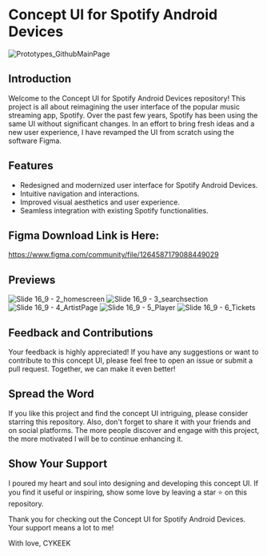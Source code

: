 # Concept UI for Spotify Android Devices

![Prototypes_GithubMainPage](https://github.com/Cykeek/Concept_Spotify/assets/70019075/27cba61c-8387-4e0e-918c-f64a4a35b40c)

## Introduction

Welcome to the Concept UI for Spotify Android Devices repository! This project is all about reimagining the user interface of the popular music streaming app, Spotify. Over the past few years, Spotify has been using the same UI without significant changes. In an effort to bring fresh ideas and a new user experience, I have revamped the UI from scratch using the software Figma.

## Features

- Redesigned and modernized user interface for Spotify Android Devices.
- Intuitive navigation and interactions.
- Improved visual aesthetics and user experience.
- Seamless integration with existing Spotify functionalities.

## Figma Download Link is Here:
https://www.figma.com/community/file/1264587179088449029

## Previews

![Slide 16_9 - 2_homescreen](https://github.com/Cykeek/Concept_Spotify/assets/70019075/09500fc8-a6bb-4863-b406-d82dea122bf8)
![Slide 16_9 - 3_searchsection](https://github.com/Cykeek/Concept_Spotify/assets/70019075/a040808a-ae03-4265-af6c-8d1f0e59cbf5)
![Slide 16_9 - 4_ArtistPage](https://github.com/Cykeek/Concept_Spotify/assets/70019075/f34f6323-d31f-449b-bf57-57f69107abc6)
![Slide 16_9 - 5_Player](https://github.com/Cykeek/Concept_Spotify/assets/70019075/a1de75fe-f6df-4eb0-84d4-f1b82133e79f)
![Slide 16_9 - 6_Tickets](https://github.com/Cykeek/Concept_Spotify/assets/70019075/a291313d-b0b1-4594-af87-5f7e6c51f0ef)

## Feedback and Contributions

Your feedback is highly appreciated! If you have any suggestions or want to contribute to this concept UI, please feel free to open an issue or submit a pull request. Together, we can make it even better!

## Spread the Word

If you like this project and find the concept UI intriguing, please consider starring this repository. Also, don't forget to share it with your friends and on social platforms. The more people discover and engage with this project, the more motivated I will be to continue enhancing it.

## Show Your Support

I poured my heart and soul into designing and developing this concept UI. If you find it useful or inspiring, show some love by leaving a star ⭐️ on this repository.

Thank you for checking out the Concept UI for Spotify Android Devices. Your support means a lot to me!

With love,
CYKEEK
